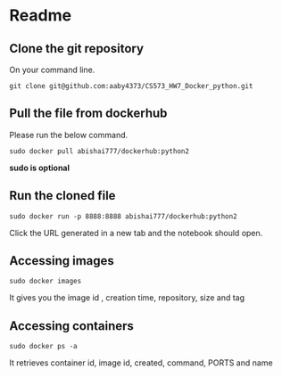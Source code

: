 Readme
===

Clone the git repository
---

On your command line.
```
git clone git@github.com:aaby4373/CS573_HW7_Docker_python.git
```

Pull the file from dockerhub
---

Please run the below command.
```
sudo docker pull abishai777/dockerhub:python2
```
**sudo is optional**

Run the cloned file
---

```
sudo docker run -p 8888:8888 abishai777/dockerhub:python2
```

Click the URL generated in a new tab and the notebook should open.


Accessing images
---
```
sudo docker images
```
It gives you the image id , creation time, repository, size and  tag

Accessing containers
---
```
sudo docker ps -a
```
It retrieves container id, image id, created, command, PORTS and name
